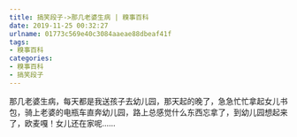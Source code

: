 ```yaml
---
title: 搞笑段子->那几老婆生病 | 糗事百科
date: 2019-11-25 00:32:27
urlname: 01773c569e40c3084aaeae88dbeaf41f
tags: 
- 糗事百科
categories:
- 糗事百科
- 搞笑段子
---
```

那几老婆生病，每天都是我送孩子去幼儿园，那天起的晚了，急急忙忙拿起女儿书包，骑上老婆的电瓶车直奔幼儿园，路上总感觉什么东西忘拿了，到幼儿园想起来了，欧麦嘎！女儿还在家呢……


